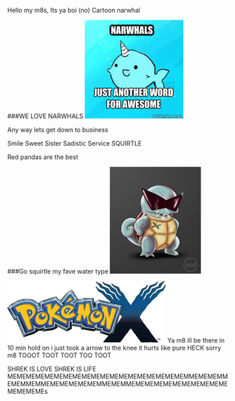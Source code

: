 Hello my m8s, Its ya boi (no) Cartoon narwhal



###WE LOVE NARWHALS
<img src="BOI">



Any way lets get down to business

Smile
Sweet
Sister
Sadistic
Service
SQUIRTLE


Red pandas are the best



###Go squirtle my fave water type
<img src="download.jpeg">



<img src="MMMM">
Ya m8 ill be there in 10 min hold on i just took a arrow to the knee it hurts like pure HECK sorry m8
 TOOOT TOOT TOOT TOO TOOT
 
 SHREK IS LOVE SHREK IS LIFE
 MEMEMEMEMEMEMEMEMEMEMEMEMEMEMEMEMEMEMEMMEMEMEMMEMEMMEMMEMEMEMEMEMEMMEMEMMEMEMEMEMEMEMEMEMEMEMEMEMEMEMEs
